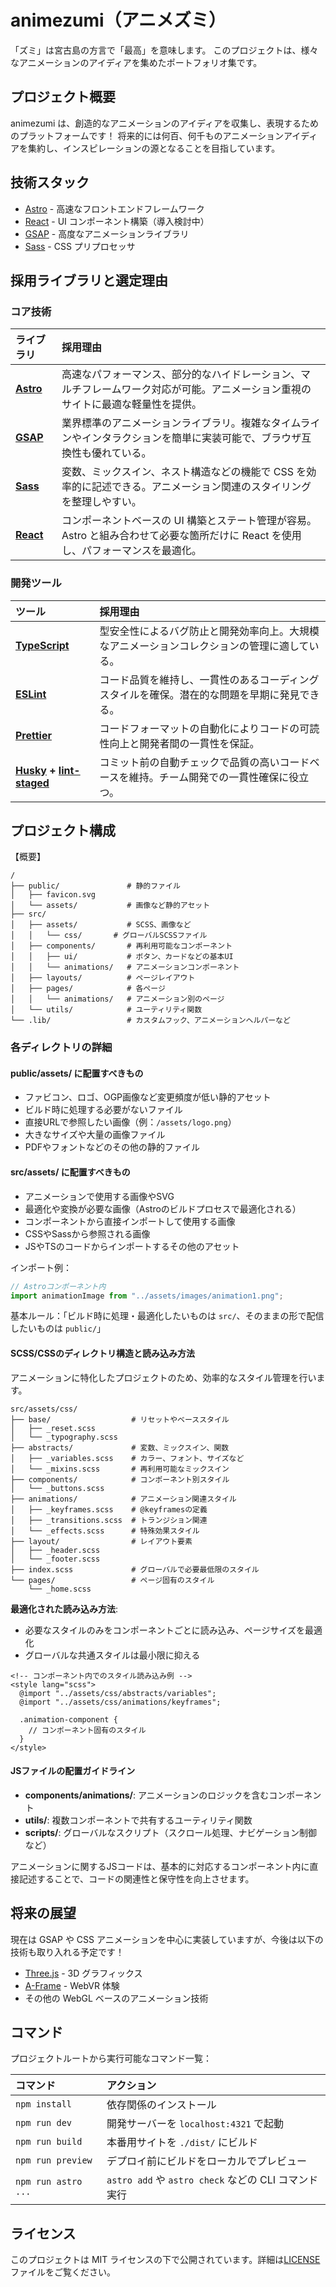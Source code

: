 # animezumi（アニメズミ）

「ズミ」は宮古島の方言で「最高」を意味します。
このプロジェクトは、様々なアニメーションのアイディアを集めたポートフォリオ集です。

## プロジェクト概要

animezumi は、創造的なアニメーションのアイディアを収集し、表現するためのプラットフォームです！
将来的には何百、何千ものアニメーションアイディアを集約し、インスピレーションの源となることを目指しています。

## 技術スタック

- [Astro](https://astro.build/) - 高速なフロントエンドフレームワーク
- [React](https://reactjs.org/) - UI コンポーネント構築（導入検討中）
- [GSAP](https://greensock.com/gsap/) - 高度なアニメーションライブラリ
- [Sass](https://sass-lang.com/) - CSS プリプロセッサ

## 採用ライブラリと選定理由

### コア技術

| ライブラリ                              | 採用理由                                                                                                                          |
| :-------------------------------------- | :-------------------------------------------------------------------------------------------------------------------------------- |
| **[Astro](https://astro.build/)**       | 高速なパフォーマンス、部分的なハイドレーション、マルチフレームワーク対応が可能。アニメーション重視のサイトに最適な軽量性を提供。  |
| **[GSAP](https://greensock.com/gsap/)** | 業界標準のアニメーションライブラリ。複雑なタイムラインやインタラクションを簡単に実装可能で、ブラウザ互換性も優れている。          |
| **[Sass](https://sass-lang.com/)**      | 変数、ミックスイン、ネスト構造などの機能で CSS を効率的に記述できる。アニメーション関連のスタイリングを整理しやすい。             |
| **[React](https://reactjs.org/)**       | コンポーネントベースの UI 構築とステート管理が容易。Astro と組み合わせて必要な箇所だけに React を使用し、パフォーマンスを最適化。 |

### 開発ツール

| ツール                                                                                                | 採用理由                                                                                     |
| :---------------------------------------------------------------------------------------------------- | :------------------------------------------------------------------------------------------- |
| **[TypeScript](https://www.typescriptlang.org/)**                                                     | 型安全性によるバグ防止と開発効率向上。大規模なアニメーションコレクションの管理に適している。 |
| **[ESLint](https://eslint.org/)**                                                                     | コード品質を維持し、一貫性のあるコーディングスタイルを確保。潜在的な問題を早期に発見できる。 |
| **[Prettier](https://prettier.io/)**                                                                  | コードフォーマットの自動化によりコードの可読性向上と開発者間の一貫性を保証。                 |
| **[Husky](https://typicode.github.io/husky/) + [lint-staged](https://github.com/okonet/lint-staged)** | コミット前の自動チェックで品質の高いコードベースを維持。チーム開発での一貫性確保に役立つ。   |

## プロジェクト構成

【概要】

```text
/
├── public/               # 静的ファイル
│   ├── favicon.svg
│   └── assets/           # 画像など静的アセット
├── src/
│   ├── assets/           # SCSS、画像など
│   │   └── css/       # グローバルSCSSファイル
│   ├── components/       # 再利用可能なコンポーネント
│   │   ├── ui/           # ボタン、カードなどの基本UI
│   │   └── animations/   # アニメーションコンポーネント
│   ├── layouts/          # ページレイアウト
│   ├── pages/            # 各ページ
│   │   └── animations/   # アニメーション別のページ
│   └── utils/            # ユーティリティ関数
└── .lib/                 # カスタムフック、アニメーションヘルパーなど
```

### 各ディレクトリの詳細

#### public/assets/ に配置すべきもの

- ファビコン、ロゴ、OGP画像など変更頻度が低い静的アセット
- ビルド時に処理する必要がないファイル
- 直接URLで参照したい画像（例：`/assets/logo.png`）
- 大きなサイズや大量の画像ファイル
- PDFやフォントなどのその他の静的ファイル

#### src/assets/ に配置すべきもの

- アニメーションで使用する画像やSVG
- 最適化や変換が必要な画像（Astroのビルドプロセスで最適化される）
- コンポーネントから直接インポートして使用する画像
- CSSやSassから参照される画像
- JSやTSのコードからインポートするその他のアセット

インポート例：

```javascript
// Astroコンポーネント内
import animationImage from "../assets/images/animation1.png";
```

基本ルール：「ビルド時に処理・最適化したいものは `src/`、そのままの形で配信したいものは `public/`」

#### SCSS/CSSのディレクトリ構造と読み込み方法

アニメーションに特化したプロジェクトのため、効率的なスタイル管理を行います。

```text
src/assets/css/
├── base/                  # リセットやベーススタイル
│   ├── _reset.scss
│   └── _typography.scss
├── abstracts/             # 変数、ミックスイン、関数
│   ├── _variables.scss    # カラー、フォント、サイズなど
│   └── _mixins.scss       # 再利用可能なミックスイン
├── components/            # コンポーネント別スタイル
│   └── _buttons.scss
├── animations/            # アニメーション関連スタイル
│   ├── _keyframes.scss    # @keyframesの定義
│   ├── _transitions.scss  # トランジション関連
│   └── _effects.scss      # 特殊効果スタイル
├── layout/                # レイアウト要素
│   ├── _header.scss
│   └── _footer.scss
├── index.scss             # グローバルで必要最低限のスタイル
└── pages/                 # ページ固有のスタイル
    └── _home.scss
```

**最適化された読み込み方法**:

- 必要なスタイルのみをコンポーネントごとに読み込み、ページサイズを最適化
- グローバルな共通スタイルは最小限に抑える

```astro
<!-- コンポーネント内でのスタイル読み込み例 -->
<style lang="scss">
  @import "../assets/css/abstracts/variables";
  @import "../assets/css/animations/keyframes";

  .animation-component {
    // コンポーネント固有のスタイル
  }
</style>
```

#### JSファイルの配置ガイドライン

- **components/animations/**: アニメーションのロジックを含むコンポーネント
- **utils/**: 複数コンポーネントで共有するユーティリティ関数
- **scripts/**: グローバルなスクリプト（スクロール処理、ナビゲーション制御など）

アニメーションに関するJSコードは、基本的に対応するコンポーネント内に直接記述することで、コードの関連性と保守性を向上させます。

## 将来の展望

現在は GSAP や CSS アニメーションを中心に実装していますが、今後は以下の技術も取り入れる予定です！

- [Three.js](https://threejs.org/) - 3D グラフィックス
- [A-Frame](https://aframe.io/) - WebVR 体験
- その他の WebGL ベースのアニメーション技術

## コマンド

プロジェクトルートから実行可能なコマンド一覧：

| コマンド            | アクション                                           |
| :------------------ | :--------------------------------------------------- |
| `npm install`       | 依存関係のインストール                               |
| `npm run dev`       | 開発サーバーを `localhost:4321` で起動               |
| `npm run build`     | 本番用サイトを `./dist/` にビルド                    |
| `npm run preview`   | デプロイ前にビルドをローカルでプレビュー             |
| `npm run astro ...` | `astro add` や `astro check` などの CLI コマンド実行 |

## ライセンス

このプロジェクトは MIT ライセンスの下で公開されています。詳細は[LICENSE](LICENSE)ファイルをご覧ください。

